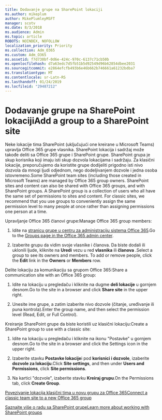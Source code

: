 ```yaml
---
title: Dodavanje grupe na SharePoint lokaciji
ms.author: mikeplum
author: MikePlumleyMSFT
manager: scotv
ms.date: 8/3/2018
ms.audience: Admin
ms.topic: article
ROBOTS: NOINDEX, NOFOLLOW
localization_priority: Priority
ms.collection: Adm_O365
ms.custom: Adm_O365
ms.assetid: f7d730bf-0d6e-424c-970c-6137c71cb50b
ms.openlocfilehash: d7a63edc7d5fb51b5d92549d96b62854dbee2031
ms.sourcegitcommit: e2864efcfb493b6e46b662b746661a61232bdba7
ms.translationtype: MT
ms.contentlocale: sr-Latn-RS
ms.lasthandoff: 01/24/2019
ms.locfileid: "29487212"
---
```

# <a name="add-a-group-to-a-sharepoint-site"></a><span data-ttu-id="d3e0a-102">Dodavanje grupe na SharePoint lokaciji</span><span class="sxs-lookup"><span data-stu-id="d3e0a-102">Add a group to a SharePoint site</span></span>

<span data-ttu-id="d3e0a-p101">Neke lokacije tima SharePoint (uključujući one kreirane u Microsoft Teams) upravlja Office 365 grupe vlasnika. SharePoint lokacija i sadržaj može takođe deliti sa Office 365 grupe i SharePoint grupe. SharePoint grupa je skup korisnika koji imaju isti skup dozvola lokacijama i sadržaju. Za klasični lokacije, preporučujemo da koristite grupe dodijeliti prigodno isti nivo dozvola da mnogi ljudi odjednom, nego dodeljivanjem dozvole i jedna osoba istovremeno.</span><span class="sxs-lookup"><span data-stu-id="d3e0a-p101">Some SharePoint team sites (including those created in Microsoft Teams) are managed by Office 365 group owners. SharePoint sites and content can also be shared with Office 365 groups, and with SharePoint groups. A SharePoint group is a collection of users who all have the same set of permissions to sites and content. For classic sites, we recommend that you use groups to conveniently assign the same permission level to many people at once rather than assigning permissions one person at a time.</span></span>
  
<span data-ttu-id="d3e0a-107">Upravljanje Office 365 članovi grupe:</span><span class="sxs-lookup"><span data-stu-id="d3e0a-107">Manage Office 365 group members:</span></span>
  
1. <span data-ttu-id="d3e0a-108">Idite na [stranicu grupe u centru za administraciju sistema Office 365](https://portal.office.com/adminportal/home#/groups).</span><span class="sxs-lookup"><span data-stu-id="d3e0a-108">Go to the [Groups page in the Office 365 admin center](https://portal.office.com/adminportal/home#/groups).</span></span>
    
2. <span data-ttu-id="d3e0a-p102">Izaberite grupu da vidim svoje vlasnike i članova. Da biste dodali ili uklonili ljude, kliknite na **Uredi** vezu u red **vlasnika** ili **članova** .</span><span class="sxs-lookup"><span data-stu-id="d3e0a-p102">Select a group to see its owners and members. To add or remove people, click the **Edit** link in the **Owners** or **Members** row.</span></span> 
    
<span data-ttu-id="d3e0a-111">Delite lokaciju za komunikaciju sa grupom Office 365:</span><span class="sxs-lookup"><span data-stu-id="d3e0a-111">Share a communication site with an Office 365 group:</span></span>
  
1. <span data-ttu-id="d3e0a-112">Idite na lokaciju u pregledaču i kliknite na dugme **deli lokacije** u gornjem desnom.</span><span class="sxs-lookup"><span data-stu-id="d3e0a-112">Go to the site in a browser and click **Share site** in the upper right.</span></span> 
    
2. <span data-ttu-id="d3e0a-113">Unesite ime grupe, a zatim izaberite nivo dozvole (čitanje, uređivanje ili puna kontrola).</span><span class="sxs-lookup"><span data-stu-id="d3e0a-113">Enter the group name, and then select the permission level (Read, Edit, or Full Control).</span></span>
    
<span data-ttu-id="d3e0a-114">Kreiranje SharePoint grupe da biste koristili uz klasični lokaciju:</span><span class="sxs-lookup"><span data-stu-id="d3e0a-114">Create a SharePoint group to use with a classic site:</span></span>
  
1. <span data-ttu-id="d3e0a-115">Idite na lokaciju u pregledaču i kliknite na ikonu "Postavke" u gornjem desnom.</span><span class="sxs-lookup"><span data-stu-id="d3e0a-115">Go to the site in a browser and click the Settings icon in the upper right.</span></span>
    
2. <span data-ttu-id="d3e0a-116">Izaberite stavku **Postavke lokacije**i pod **korisnici i dozvole**, izaberite **dozvole za lokaciju**.</span><span class="sxs-lookup"><span data-stu-id="d3e0a-116">Click **Site settings**, and then under **Users and Permissions**, click **Site permissions**.</span></span>
    
3. <span data-ttu-id="d3e0a-117">Na kartici "dozvole", izaberite stavku **Kreiraj grupu**.</span><span class="sxs-lookup"><span data-stu-id="d3e0a-117">On the Permissions tab, click **Create Group**.</span></span>
    
[<span data-ttu-id="d3e0a-118">Povezivanje lokacija klasični tima u novu grupu za Office 365</span><span class="sxs-lookup"><span data-stu-id="d3e0a-118">Connect a classic team site to a new Office 365 group</span></span>](https://go.microsoft.com/fwlink/?linkid=2008654)
  
[<span data-ttu-id="d3e0a-119">Saznajte više o radu sa SharePoint grupe</span><span class="sxs-lookup"><span data-stu-id="d3e0a-119">Learn more about working with SharePoint groups</span></span>](https://go.microsoft.com/fwlink/?linkid=874658)
  

